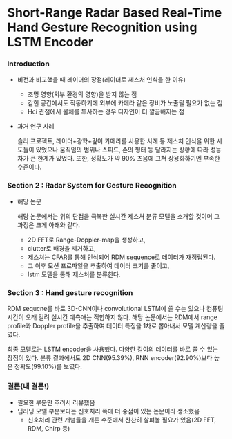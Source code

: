 # Short-Range Radar Based Real-Time Hand Gesture Recognition using LSTM Encoder 

### Introduction

- 비전과 비교했을 때 레이더의 장점(레이더로 제스처 인식을 한 이유)
  - 조명 영향(외부 환경의 영향)을 받지 않는 점
  - 갇힌 공간에서도 작동하기에 외부에 카메라 같은 장비가 노출될 필요가 없는 점
  - Hci 관점에서 물체를 투사하는 경우 디자인이 더 깔끔해지는 점
  
  
- 과거 연구 사례

    솔리 프로젝트, 레이더+광학+깊이 카메라를 사용한 사례 등 제스처 인식을 위한 시도들이 있었으나 
    움직임의 범위나 스피드, 손의 형태 등 달라지는 상황에 따라 성능 차가 큰 한계가 있었다.
    또한, 정확도가 약 90% 즈음에 그쳐 상용화하기엔 부족한 수준이다.

### Section 2 : Radar System for Gesture Recognition

- 해당 논문
    
    해당 논문에서는 위의 단점을 극복한 실시간 제스처 분류 모델을 소개할 것이며 그 과정은 크게 아래와 같다.
    
    - 2D FFT로 Range-Doppler-map을 생성하고, 
    - clutter로 배경을 제거하고, 
    - 제스처는 CFAR를 통해 인식되어 RDM sequence로 데이터가 재정립된다. 
    - 그 이후 모션 프로파일을 추출하여 데이터 크기를 줄이고,
    - lstm 모델을 통해 제스처를 분류한다.
    
### Section 3 : Hand gesture recognition

RDM sequcne를 바로 3D-CNN이나 convolutional LSTM에 쓸 수는 있으나 컴퓨팅 시간이 오래 걸려 실시간 예측애는 적합하지 않다. 
해당 논문에서는 RDM에서 range profile과 Doppler profile을 추출하여 데이터 특징을 1차로 뽑아내서 모델 계산량을 줄였다.

최종 모델로는 LSTM encoder을 사용했다. 다양한 길이의 데이터를 바로 쓸 수 있는 장점이 있다. 분류 결과에서도
2D CNN(95.39%), RNN encoder(92.90%)보다 높은 정확도(99.10%)를 보였다.

### 결론(내 결론!)
- 필요한 부분만 추려서 리뷰했음
- 딥러닝 모델 부분보다는 신호처리 쪽에 더 중점이 있는 논문이라 생소했음
  - 신호처리 관련 개념들을 개론 수준에서 찬찬히 살펴볼 필요가 있음(2D FFT, RDM, Chirp 등)
